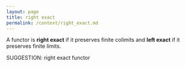 ```yaml
---
layout: page
title: right exact
permalink: /context/right_exact.md
---
```


A functor is **right exact** if it preserves finite colimits and **left exact** if it preserves finite limits.


SUGGESTION: right exact functor